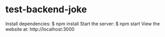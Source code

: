 # test-backend-joke

Install dependencies: $ npm install
Start the server: $ npm start
View the website at: http://localhost:3000